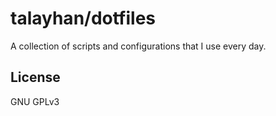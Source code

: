 talayhan/dotfiles 
================

A collection of scripts and configurations that I use every day.

License
-------
GNU GPLv3
